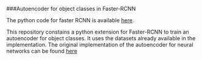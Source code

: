 ###Autoencoder for object classes in Faster-RCNN 

The python code for faster RCNN is available [here](https://github.com/rbgirshick/py-faster-rcnn).

This repository constains a python extension for Faster-RCNN to train an autoencoder for object classes. It uses the datasets already available in the implementation.
The original implementation of the autoencoder for neural networks can be found [here](https://github.com/kevinlin311tw/caffe-cvprw15)

 
